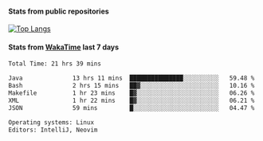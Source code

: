 #### Stats from public repositories

[![Top Langs](https://github-readme-stats.vercel.app/api/top-langs/?username=hyoghurt&layout=compact&exclude_repo=multiserver,docker_compose&langs_count=6)](https://github.com/anuraghazra/github-readme-stats)

#### Stats from [WakaTime](https://wakatime.com/@hyoghurt) last 7 days
<!--START_SECTION:waka-->

```txt
Total Time: 21 hrs 39 mins

Java              13 hrs 11 mins  ███████████████░░░░░░░░░░   59.48 %
Bash              2 hrs 15 mins   ██▓░░░░░░░░░░░░░░░░░░░░░░   10.16 %
Makefile          1 hr 23 mins    █▓░░░░░░░░░░░░░░░░░░░░░░░   06.26 %
XML               1 hr 22 mins    █▓░░░░░░░░░░░░░░░░░░░░░░░   06.21 %
JSON              59 mins         █░░░░░░░░░░░░░░░░░░░░░░░░   04.47 %

Operating systems: Linux
Editors: IntelliJ, Neovim
```

<!--END_SECTION:waka-->

